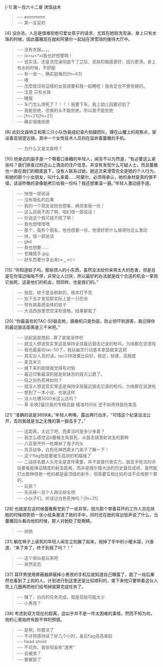 
[-1] 第一百六十二章 诱饵战术
>--- emmmmm<br>
>--- 第一妥妥的<br>

[4] 没办法，人总是很难拒绝可爱女孩子的请求，尤其在她刚洗完澡，身上只有水珠的时候，因此蕾雅现在就和阿黛尔一起站在滑雪场的接待大厅中。
>--- 没有衣服。。。。<br>
>--- (ฅ&gt;ω&lt;*ฅ)我也好想要啊！<br>
>--- 说实话，还是洗完澡彻底干了之后，皮肤的触感更好，因为更滑。身上有水的时候，不舒服<br>
>--- 有一说一，确实挺难的[fn=43]<br>
>--- 嗷<br>
>--- 怎麼就沒有這樣的女孩說要和我一起睡呢！我肯定也不會拒絕的。<br>
>--- 注意 只有水珠<br>
>--- 睡服<br>
>--- 车门怎么焊死了？！！！我要下车，我上幼儿园要迟到了<br>
>--- 我能拒绝，但我的头不能拒绝，所以我不能拒绝<br>
>--- [fn=21][fn=21]<br>
>--- 确实很难拒绝<br>

[8] 此刻文森特正和第三只小队伪装成纪录片拍摄团队，蹲在山腰上的观察点，架设着高倍望远镜，其中一个女性技术人员则在监听着蕾雅的手机。
>--- 为什么又是文森特？<br>

[10] 他身边的副手是一个嚼着口香糖的年轻人，闻言不以为然道，“有必要这么紧张吗？我们排查过附近山上酒店的住户信息，并没有发现什么可疑人士，而且蕾雅也一直在我们的眼皮底下，没有人联系过她，她这次来滑雪完全是她的个人行为，和她的那个小女朋友，叫什么来着……阿黛尔，必须得承认，她的身材是真的很不错，话说昨晚的录像能拷贝给我一份吗？我还想重温一遍。”年轻人激动搓手道。
>--- 快借一部说话<br>
>--- 没有隐私的后果<br>
>--- 我的一个朋友说他也想看，麻烦发我一份！<br>
>--- 这么说我不困了啊，咱们借一部说话！<br>
>--- 你说这个我可就不困了啊！<br>
>--- 我也想嘿嘿嘿<br>
>--- 那个，我有个朋友，他也想要一份，他很好奇什么值得你这么激动<br>
>--- 快，借一部说话<br>
>--- gkd<br>
>--- 我也想要……<br>
>--- 苍蝇搓手.jpg<br>
>--- 好东西要分享出来(≖‿≖)✧<br>

[15] “你知道蚊子吗，那些烦人的小东西，虽然没法给你来带太大的危害，但是总是在你耳边嗡嗡不停，非常让人讨厌，所以最好的办法就是找个合适的机会一掌把它拍死，这是他们的机会，但同样，也是我们的。”
>--- 放屁，蚊子是会刷新的，根本打不完<br>
>--- 拍下去才发现那实际上是一只恐龙<br>
>--- 带有病毒感染体的蚊子<br>
>--- 大话西游里悟空深有感触，结果都栽了<br>

[20] “你最喜欢的TAC-50狙击枪，摄像机只是伪装，防止惊吓到游客，我记得你的最远狙击距离是三千米吧。”
>--- 说起狙就想起…算了直接涨停吧<br>
>--- 就没人想说现实里这是保持全球最远狙击记录的枪吗，为啥都在说游戏<br>
>--- 我也最喜欢tac-50了，我玩幽灵行动基本拿狙就拿这把<br>
>--- 其实对人员的话，tac338效果比较好，稳定，轻便，高精度<br>
>--- 麦克米兰<br>
>--- 接下来的剧情我觉得有对狙<br>
>--- 最近印象最深的就是斩妹苏的毁灭公爵了。<br>
>--- 较之白色死神如何？<br>
>--- 就没人想说现实里这是保持全球最远狙击记录的枪吗，为啥都在说游戏<br>
>--- 想到了一本小说，也是这样<br>
>--- 没人吐槽3000米这么远吗？<br>
>--- 草 全境2最垃圾的专精武器 瞄准时间长 还不如奇特狙伤害高<br>

[21] “准确的说是3659米。”年轻人咧嘴，露出两行白牙，“可惜这个纪录没法公开，否则我就是当之无愧的第一狙击手了。”
>--- 这距离，太远了吧，西蒙当时是多少来着？<br>
>--- 我怎么感觉这b要被主角狙死，从狙击镜里射进去的那种<br>
>--- 八百里开外一枪爆掉了鬼子的头<br>
>--- 苏芬战争，白色死神西蒙关门弟子了解一下！<br>
>--- 这个flag怕是要被乐高拼的机瞄锤了<br>
>--- 二战排名数人头完全是宣传需要，并不直接代表实力。狙击手枪法的评估要看能保证精度的射击距离，而非是偶尔撞大运的历史最佳成绩，虽然能打出那种惊艳一枪的都是最顶级的射手，但真要互相比较的话不会按那个算的。<br>
>--- 玩家？<br>
>--- 先杀掉一百个人再论排名吧<br>
>--- 小伙子们，听说过白色死神吗？[fn=31]<br>

[28] 也就是在这时候蕾雅察觉到了一丝异常，因为那个带着耳环的工作人员在扶她的时候顺势把一张小纸条塞进了她的手中，同时还在她的耳边低声说了什么，当蕾雅回头看向他的时候，那人对她眨了眨眼睛。
>--- 扶她<br>

[31] 躺在椅子上装死的年轻人闻言立刻蹦了起来，抛掉了手中的小暖水袋，兴奋道，“来了来了，终于到我了吗？！”
>--- 这个家伙是玩家吧<br>
>--- 突然变态<br>

[37] 耳环男使用屏蔽器屏蔽掉小男孩的手机后就知道自己曝露了，跑了一段后果然也看到了上钩的人，计划进行到这里还是比较顺利的，接下来他只要带着这伙人兜上几圈再把他们给甩掉就算完成任务了。
>--- 赚了，白捡的任务完成，就是奖励可能太少<br>
>--- 小男孩？<br>

[38] 考虑到双方现在的距离，这似乎并不是一件太困难的事情，然而不知为何，他的心里始终有股不祥的预感。
>--- 是啊，你要凉了<br>
>--- 不详预感持续了好几个小时，身后flag高高束起<br>
>--- head shoot<br>
>--- 不坑你，我张恒妄称“渣男”<br>
>--- 会被卖？<br>
>--- 要被狙了<br>
